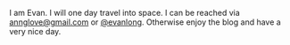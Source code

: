 I am Evan. I will one day travel into space. I can be reached via
<annglove@gmail.com> or [@evanlong](http://www.twitter.com/evanlong). Otherwise
enjoy the blog and have a very nice day.
